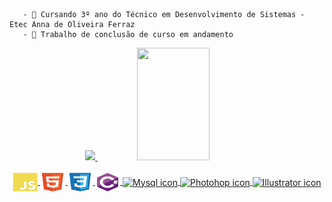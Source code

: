         
       - 🌱 Cursando 3º ano do Técnico em Desenvolvimento de Sistemas - Etec Anna de Oliveira Ferraz
       - 🔭 Trabalho de conclusão de curso em andamento


<div align="center">
  <a href="https://github.com/FelipePeixotoSantos">
  <img height="180em" src="https://github-readme-stats.vercel.app/api?username=FelipePeixotoSantos&show_icons=true&theme=yeblu&include_all_commits=true&count_private=true"/>
  <img height="180em"  width="48%" src="https://github-readme-stats.vercel.app/api/top-langs/?username=FelipePeixotoSantos&layout=compact&langs_count=7&theme=yeblu"/>
</div>
        
<div align="center"style="display: inline_block"><br>
  <img align="center" alt="Js icon" height="30" width="40" src="https://raw.githubusercontent.com/devicons/devicon/master/icons/javascript/javascript-plain.svg">
  <img align="center" alt="HTML icon" height="30" width="40" src="https://raw.githubusercontent.com/devicons/devicon/master/icons/html5/html5-original.svg">
  <img align="center" alt="CSS icon" height="30" width="40" src="https://raw.githubusercontent.com/devicons/devicon/master/icons/css3/css3-original.svg">
  <img align="center" alt="Csharp icon" height="30" width="40" src="https://raw.githubusercontent.com/devicons/devicon/master/icons/csharp/csharp-original.svg">
  <img align="center" alt="Mysql icon" height="30" width="40" src="https://cdn.jsdelivr.net/gh/devicons/devicon/icons/mysql/mysql-original.svg">
  <img align="center" alt="Photohop icon" height="30" width="40" src="https://cdn.jsdelivr.net/gh/devicons/devicon/icons/photoshop/photoshop-plain.svg">
  <img align="center" alt="Illustrator icon" height="30" width="40" src="https://cdn.jsdelivr.net/gh/devicons/devicon/icons/illustrator/illustrator-plain.svg">
</div>
